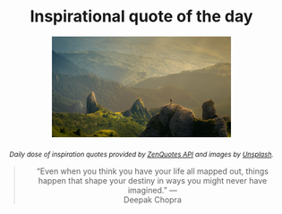 
<div align="center">

# Inspirational quote of the day

<img src="./data/photo.jpeg" alt="Beautiful nature photo" width="320" height="180">

<sub><i>Daily dose of inspiration quotes provided by [ZenQuotes API](https://zenquotes.io/) and images by [Unsplash](https://unsplash.com/).</i></sub>


<blockquote>&ldquo;Even when you think you have your life all mapped out, things happen that shape your destiny in ways you might never have imagined.&rdquo; &mdash; <footer>Deepak Chopra</footer></blockquote>

</div>
